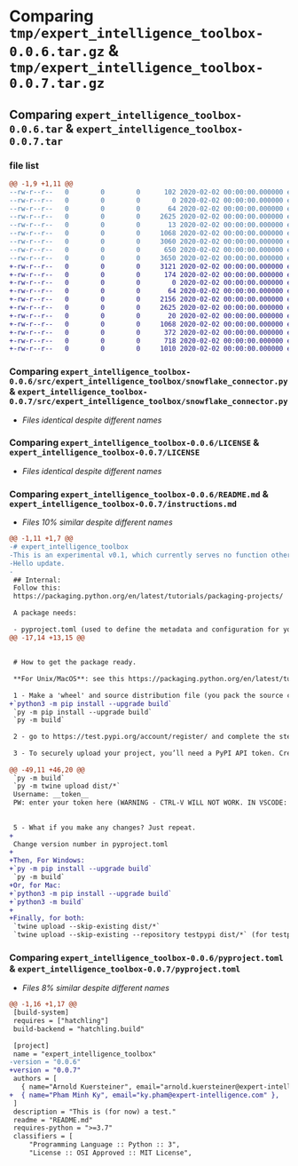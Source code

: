 # Comparing `tmp/expert_intelligence_toolbox-0.0.6.tar.gz` & `tmp/expert_intelligence_toolbox-0.0.7.tar.gz`

## Comparing `expert_intelligence_toolbox-0.0.6.tar` & `expert_intelligence_toolbox-0.0.7.tar`

### file list

```diff
@@ -1,9 +1,11 @@
--rw-r--r--   0        0        0      102 2020-02-02 00:00:00.000000 expert_intelligence_toolbox-0.0.6/requirements.txt
--rw-r--r--   0        0        0        0 2020-02-02 00:00:00.000000 expert_intelligence_toolbox-0.0.6/src/expert_intelligence_toolbox/__init__.py
--rw-r--r--   0        0        0       64 2020-02-02 00:00:00.000000 expert_intelligence_toolbox-0.0.6/src/expert_intelligence_toolbox/example.py
--rw-r--r--   0        0        0     2625 2020-02-02 00:00:00.000000 expert_intelligence_toolbox-0.0.6/src/expert_intelligence_toolbox/snowflake_connector.py
--rw-r--r--   0        0        0       13 2020-02-02 00:00:00.000000 expert_intelligence_toolbox-0.0.6/.gitignore
--rw-r--r--   0        0        0     1068 2020-02-02 00:00:00.000000 expert_intelligence_toolbox-0.0.6/LICENSE
--rw-r--r--   0        0        0     3060 2020-02-02 00:00:00.000000 expert_intelligence_toolbox-0.0.6/README.md
--rw-r--r--   0        0        0      650 2020-02-02 00:00:00.000000 expert_intelligence_toolbox-0.0.6/pyproject.toml
--rw-r--r--   0        0        0     3650 2020-02-02 00:00:00.000000 expert_intelligence_toolbox-0.0.6/PKG-INFO
+-rw-r--r--   0        0        0     3121 2020-02-02 00:00:00.000000 expert_intelligence_toolbox-0.0.7/instructions.md
+-rw-r--r--   0        0        0      174 2020-02-02 00:00:00.000000 expert_intelligence_toolbox-0.0.7/requirements.txt
+-rw-r--r--   0        0        0        0 2020-02-02 00:00:00.000000 expert_intelligence_toolbox-0.0.7/src/expert_intelligence_toolbox/__init__.py
+-rw-r--r--   0        0        0       64 2020-02-02 00:00:00.000000 expert_intelligence_toolbox-0.0.7/src/expert_intelligence_toolbox/example.py
+-rw-r--r--   0        0        0     2156 2020-02-02 00:00:00.000000 expert_intelligence_toolbox-0.0.7/src/expert_intelligence_toolbox/geographic.py
+-rw-r--r--   0        0        0     2625 2020-02-02 00:00:00.000000 expert_intelligence_toolbox-0.0.7/src/expert_intelligence_toolbox/snowflake_connector.py
+-rw-r--r--   0        0        0       20 2020-02-02 00:00:00.000000 expert_intelligence_toolbox-0.0.7/.gitignore
+-rw-r--r--   0        0        0     1068 2020-02-02 00:00:00.000000 expert_intelligence_toolbox-0.0.7/LICENSE
+-rw-r--r--   0        0        0      372 2020-02-02 00:00:00.000000 expert_intelligence_toolbox-0.0.7/README.md
+-rw-r--r--   0        0        0      718 2020-02-02 00:00:00.000000 expert_intelligence_toolbox-0.0.7/pyproject.toml
+-rw-r--r--   0        0        0     1010 2020-02-02 00:00:00.000000 expert_intelligence_toolbox-0.0.7/PKG-INFO
```

### Comparing `expert_intelligence_toolbox-0.0.6/src/expert_intelligence_toolbox/snowflake_connector.py` & `expert_intelligence_toolbox-0.0.7/src/expert_intelligence_toolbox/snowflake_connector.py`

 * *Files identical despite different names*

### Comparing `expert_intelligence_toolbox-0.0.6/LICENSE` & `expert_intelligence_toolbox-0.0.7/LICENSE`

 * *Files identical despite different names*

### Comparing `expert_intelligence_toolbox-0.0.6/README.md` & `expert_intelligence_toolbox-0.0.7/instructions.md`

 * *Files 10% similar despite different names*

```diff
@@ -1,11 +1,7 @@
-# expert_intelligence_toolbox
-This is an experimental v0.1, which currently serves no function other than testing.
-Hello update.
-
 ## Internal:
 Follow this:
 https://packaging.python.org/en/latest/tutorials/packaging-projects/
 
 A package needs:
 
 - pyproject.toml (used to define the metadata and configuration for your package. It provides information such as the package name, version, dependencies, and other details required for installation and distribution.)
@@ -17,14 +13,15 @@
 
 
 # How to get the package ready.
 
 **For Unix/MacOS**: see this https://packaging.python.org/en/latest/tutorials/packaging-projects/
 
 1 - Make a 'wheel' and source distribution file (you pack the source code as binary and tar file)
+`python3 -m pip install --upgrade build`
 `py -m pip install --upgrade build`
 `py -m build`
 
 2 - go to https://test.pypi.org/account/register/ and complete the steps on that page. Verify your email address.
 
 3 - To securely upload your project, you’ll need a PyPI API token. Create one at https://test.pypi.org/manage/account/#api-tokens, setting the “Scope” to “Entire account”. Don’t close the page until you have copied and saved the token — you won’t see that token again.
 
@@ -49,11 +46,20 @@
 `py -m build`
 `py -m twine upload dist/*`
 Username: __token__
 PW: enter your token here (WARNING - CTRL-V WILL NOT WORK. IN VSCODE: Edit --> Paste)
 
 
 5 - What if you make any changes? Just repeat.
+
 Change version number in pyproject.toml
+
+Then, For Windows:
+`py -m pip install --upgrade build`
 `py -m build`
+Or, for Mac:
+`python3 -m pip install --upgrade build`
+`python3 -m build`
+
+Finally, for both:
 `twine upload --skip-existing dist/*`
 `twine upload --skip-existing --repository testpypi dist/*` (for testpypi)
```

### Comparing `expert_intelligence_toolbox-0.0.6/pyproject.toml` & `expert_intelligence_toolbox-0.0.7/pyproject.toml`

 * *Files 8% similar despite different names*

```diff
@@ -1,16 +1,17 @@
 [build-system]
 requires = ["hatchling"]
 build-backend = "hatchling.build"
 
 [project]
 name = "expert_intelligence_toolbox"
-version = "0.0.6"
+version = "0.0.7"
 authors = [
   { name="Arnold Kuersteiner", email="arnold.kuersteiner@expert-intelligence.com" },
+  { name="Pham Minh Ky", email="ky.pham@expert-intelligence.com" },
 ]
 description = "This is (for now) a test."
 readme = "README.md"
 requires-python = ">=3.7"
 classifiers = [
     "Programming Language :: Python :: 3",
     "License :: OSI Approved :: MIT License",
```

